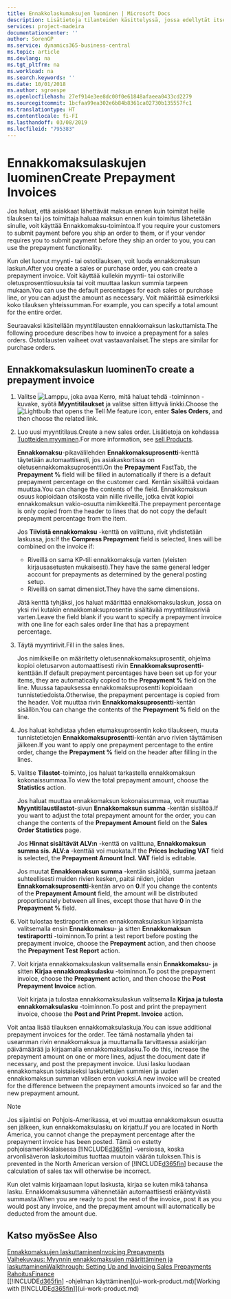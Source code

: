 ```yaml
---
title: Ennakkolaskumaksujen luominen | Microsoft Docs
description: Lisätietoja tilanteiden käsittelyssä, jossa edellytät itse ennakkomaksua toimittajasi edellyttää sitä.
services: project-madeira
documentationcenter: ''
author: SorenGP
ms.service: dynamics365-business-central
ms.topic: article
ms.devlang: na
ms.tgt_pltfrm: na
ms.workload: na
ms.search.keywords: ''
ms.date: 10/01/2018
ms.author: sgroespe
ms.openlocfilehash: 27ef914e3ee8dc00f0e61848afaeea0433cd2279
ms.sourcegitcommit: 1bcfaa99ea302e6b84b8361ca02730b135557fc1
ms.translationtype: HT
ms.contentlocale: fi-FI
ms.lasthandoff: 03/08/2019
ms.locfileid: "795383"
---
```

# <a name="create-prepayment-invoices"></a><span data-ttu-id="301e2-103">Ennakkomaksulaskujen luominen</span><span class="sxs-lookup"><span data-stu-id="301e2-103">Create Prepayment Invoices</span></span>
<span data-ttu-id="301e2-104">Jos haluat, että asiakkaat lähettävät maksun ennen kuin toimitat heille tilauksen tai jos toimittaja haluaa maksun ennen kuin toimitus lähetetään sinulle, voit käyttää Ennakkomaksu-toimintoa.</span><span class="sxs-lookup"><span data-stu-id="301e2-104">If you require your customers to submit payment before you ship an order to them, or if your vendor requires you to submit payment before they ship an order to you, you can use the prepayment functionality.</span></span>  

<span data-ttu-id="301e2-105">Kun olet luonut myynti- tai ostotilauksen, voit luoda ennakkomaksun laskun.</span><span class="sxs-lookup"><span data-stu-id="301e2-105">After you create a sales or purchase order, you can create a prepayment invoice.</span></span> <span data-ttu-id="301e2-106">Voit käyttää kullekin myynti- tai ostoriville oletusprosenttiosuuksia tai voit muuttaa laskun summia tarpeen mukaan.</span><span class="sxs-lookup"><span data-stu-id="301e2-106">You can use the default percentages for each sales or purchase line, or you can adjust the amount as necessary.</span></span> <span data-ttu-id="301e2-107">Voit määrittää esimerkiksi koko tilauksen yhteissumman.</span><span class="sxs-lookup"><span data-stu-id="301e2-107">For example, you can specify a total amount for the entire order.</span></span>  

<span data-ttu-id="301e2-108">Seuraavaksi käsitellään myyntitilausten ennakkomaksun laskuttamista.</span><span class="sxs-lookup"><span data-stu-id="301e2-108">The following procedure describes how to invoice a prepayment for a sales orders.</span></span> <span data-ttu-id="301e2-109">Ostotilausten vaiheet ovat vastaavanlaiset.</span><span class="sxs-lookup"><span data-stu-id="301e2-109">The steps are similar for purchase orders.</span></span>  

## <a name="to-create-a-prepayment-invoice"></a><span data-ttu-id="301e2-110">Ennakkomaksulaskun luominen</span><span class="sxs-lookup"><span data-stu-id="301e2-110">To create a prepayment invoice</span></span>  
1. <span data-ttu-id="301e2-111">Valitse ![Lamppu, joka avaa Kerro, mitä haluat tehdä -toiminnon](media/ui-search/search_small.png "Kerro, mitä haluat tehdä") -kuvake, syötä **Myyntitilaukset** ja valitse sitten liittyvä linkki.</span><span class="sxs-lookup"><span data-stu-id="301e2-111">Choose the ![Lightbulb that opens the Tell Me feature](media/ui-search/search_small.png "Tell me what you want to do") icon, enter **Sales Orders**, and then choose the related link.</span></span>  
2. <span data-ttu-id="301e2-112">Luo uusi myyntitilaus.</span><span class="sxs-lookup"><span data-stu-id="301e2-112">Create a new sales order.</span></span> <span data-ttu-id="301e2-113">Lisätietoja on kohdassa [Tuotteiden myyminen](sales-how-sell-products.md).</span><span class="sxs-lookup"><span data-stu-id="301e2-113">For more information, see [sell Products](sales-how-sell-products.md).</span></span>  

    <span data-ttu-id="301e2-114">**Ennakkomaksu**-pikavälilehden **Ennakkomaksuprosentti**-kenttä täytetään automaattisesti, jos asiakaskortissa on oletusennakkomaksuprosentti.</span><span class="sxs-lookup"><span data-stu-id="301e2-114">On the **Prepayment** FastTab, the **Prepayment %** field will be filled in automatically if there is a default prepayment percentage on the customer card.</span></span> <span data-ttu-id="301e2-115">Kentän sisältöä voidaan muuttaa.</span><span class="sxs-lookup"><span data-stu-id="301e2-115">You can change the contents of the field.</span></span> <span data-ttu-id="301e2-116">Ennakkomaksun osuus kopioidaan otsikosta vain niille riveille, jotka eivät kopioi ennakkomaksun vakio-osuutta nimikkeeltä.</span><span class="sxs-lookup"><span data-stu-id="301e2-116">The prepayment percentage is only copied from the header to lines that do not copy the default prepayment percentage from the item.</span></span>  

    <span data-ttu-id="301e2-117">Jos **Tiivistä ennakkomaksu** -kenttä on valittuna, rivit yhdistetään laskussa, jos:</span><span class="sxs-lookup"><span data-stu-id="301e2-117">If the **Compress Prepayment** field is selected, lines will be combined on the invoice if:</span></span>  
    - <span data-ttu-id="301e2-118">Riveillä on sama KP-tili ennakkomaksuja varten (yleisten kirjausasetusten mukaisesti).</span><span class="sxs-lookup"><span data-stu-id="301e2-118">They have the same general ledger account for prepayments as determined by the general posting setup.</span></span>  
    - <span data-ttu-id="301e2-119">Riveillä on samat dimensiot.</span><span class="sxs-lookup"><span data-stu-id="301e2-119">They have the same dimensions.</span></span>  

    <span data-ttu-id="301e2-120">Jätä kenttä tyhjäksi, jos haluat määrittää ennakkomaksulaskun, jossa on yksi rivi kutakin ennakkomaksuprosentin sisältävää myyntitilausriviä varten.</span><span class="sxs-lookup"><span data-stu-id="301e2-120">Leave the field blank if you want to specify a prepayment invoice with one line for each sales order line that has a prepayment percentage.</span></span>  

3. <span data-ttu-id="301e2-121">Täytä myyntirivit.</span><span class="sxs-lookup"><span data-stu-id="301e2-121">Fill in the sales lines.</span></span>  

    <span data-ttu-id="301e2-122">Jos nimikkeille on määritetty oletusennakkomaksuprosentit, ohjelma kopioi oletusarvon automaattisesti rivin **Ennakkomaksuprosentti**-kenttään.</span><span class="sxs-lookup"><span data-stu-id="301e2-122">If default prepayment percentages have been set up for your items, they are automatically copied to the **Prepayment %** field on the line.</span></span> <span data-ttu-id="301e2-123">Muussa tapauksessa ennakkomaksuprosentti kopioidaan tunnistetiedoista.</span><span class="sxs-lookup"><span data-stu-id="301e2-123">Otherwise, the prepayment percentage is copied from the header.</span></span> <span data-ttu-id="301e2-124">Voit muuttaa rivin **Ennakkomaksuprosentti**-kentän sisällön.</span><span class="sxs-lookup"><span data-stu-id="301e2-124">You can change the contents of the **Prepayment %** field on the line.</span></span>  
4. <span data-ttu-id="301e2-125">Jos haluat kohdistaa yhden etumaksuprosentin koko tilaukseen, muuta tunnistetietojen **Ennakkomaksuprosentti**-kentän arvo rivien täyttämisen jälkeen.</span><span class="sxs-lookup"><span data-stu-id="301e2-125">If you want to apply one prepayment percentage to the entire order, change the **Prepayment %** field on the header after filling in the lines.</span></span>  
5. <span data-ttu-id="301e2-126">Valitse **Tilastot**-toiminto, jos haluat tarkastella ennakkomaksun kokonaissummaa.</span><span class="sxs-lookup"><span data-stu-id="301e2-126">To view the total prepayment amount, choose the **Statistics** action.</span></span>

    <span data-ttu-id="301e2-127">Jos haluat muuttaa ennakkomaksun kokonaissummaa, voit muuttaa **Myyntitilaustilastot**-sivun **Ennakkomaksun summa** -kentän sisältöä.</span><span class="sxs-lookup"><span data-stu-id="301e2-127">If you want to adjust the total prepayment amount for the order, you can change the contents of the **Prepayment Amount** field on the **Sales Order Statistics** page.</span></span>  

    <span data-ttu-id="301e2-128">Jos **Hinnat sisältävät ALV:n** -kenttä on valittuna, **Ennakkomaksun summa sis. ALV:a** -kenttää voi muokata.</span><span class="sxs-lookup"><span data-stu-id="301e2-128">If the **Prices Including VAT** field is selected, the **Prepayment Amount Incl. VAT** field is editable.</span></span>  

    <span data-ttu-id="301e2-129">Jos muutat **Ennakkomaksun summa** -kentän sisältöä, summa jaetaan suhteellisesti muiden rivien kesken, paitsi niiden, joiden **Ennakkomaksuprosentti**-kentän arvo on **0**.</span><span class="sxs-lookup"><span data-stu-id="301e2-129">If you change the contents of the **Prepayment Amount** field, the amount will be distributed proportionately between all lines, except those that have **0** in the **Prepayment %** field.</span></span>  
6. <span data-ttu-id="301e2-130">Voit tulostaa testiraportin ennen ennakkomaksulaskun kirjaamista valitsemalla ensin **Ennakkomaksu**- ja sitten **Ennakkomaksun testiraportti** -toiminnon.</span><span class="sxs-lookup"><span data-stu-id="301e2-130">To print a test report before posting the prepayment invoice, choose the **Prepayment** action, and then choose the **Prepayment Test Report** action.</span></span>  
7. <span data-ttu-id="301e2-131">Voit kirjata ennakkomaksulaskun valitsemalla ensin **Ennakkomaksu**- ja sitten **Kirjaa ennakkomaksulasku** -toiminnon.</span><span class="sxs-lookup"><span data-stu-id="301e2-131">To post the prepayment invoice, choose the **Prepayment** action, and then choose the **Post Prepayment Invoice** action.</span></span>  

    <span data-ttu-id="301e2-132">Voit kirjata ja tulostaa ennakkomaksulaskun valitsemalla **Kirjaa ja tulosta ennakkomaksulasku** -toiminnon.</span><span class="sxs-lookup"><span data-stu-id="301e2-132">To post and print the prepayment invoice, choose the **Post and Print Prepmt. Invoice** action.</span></span>  

<span data-ttu-id="301e2-133">Voit antaa lisää tilauksen ennakkomaksulaskuja.</span><span class="sxs-lookup"><span data-stu-id="301e2-133">You can issue additional prepayment invoices for the order.</span></span> <span data-ttu-id="301e2-134">Tee tämä nostamalla yhden tai useamman rivin ennakkomaksua ja muuttamalla tarvittaessa asiakirjan päivämäärää ja kirjaamalla ennakkomaksulasku.</span><span class="sxs-lookup"><span data-stu-id="301e2-134">To do this, increase the prepayment amount on one or more lines, adjust the document date if necessary, and post the prepayment invoice.</span></span> <span data-ttu-id="301e2-135">Uusi lasku luodaan ennakkomaksun toistaiseksi laskutettujen summien ja uuden ennakkomaksun summan välisen eron vuoksi.</span><span class="sxs-lookup"><span data-stu-id="301e2-135">A new invoice will be created for the difference between the prepayment amounts invoiced so far and the new prepayment amount.</span></span>  

> [!NOTE]  
>  <span data-ttu-id="301e2-136">Jos sijaintisi on Pohjois-Amerikassa, et voi muuttaa ennakkomaksun osuutta sen jälkeen, kun ennakkomaksulasku on kirjattu.</span><span class="sxs-lookup"><span data-stu-id="301e2-136">If you are located in North America, you cannot change the prepayment percentage after the prepayment invoice has been posted.</span></span> <span data-ttu-id="301e2-137">Tämä on estetty pohjoisamerikkalaisessa [!INCLUDE[d365fin](includes/d365fin_md.md)] -versiossa, koska arvonlisäveron laskutoimitus tuottaa muutoin väärän tuloksen.</span><span class="sxs-lookup"><span data-stu-id="301e2-137">This is prevented in the North American version of [!INCLUDE[d365fin](includes/d365fin_md.md)] because the calculation of sales tax will otherwise be incorrect.</span></span>  

 <span data-ttu-id="301e2-138">Kun olet valmis kirjaamaan loput laskusta, kirjaa se kuten mikä tahansa lasku. Ennakkomaksusumma vähennetään automaattisesti erääntyvästä summasta.</span><span class="sxs-lookup"><span data-stu-id="301e2-138">When you are ready to post the rest of the invoice, post it as you would post any invoice, and the prepayment amount will automatically be deducted from the amount due.</span></span>  

## <a name="see-also"></a><span data-ttu-id="301e2-139">Katso myös</span><span class="sxs-lookup"><span data-stu-id="301e2-139">See Also</span></span>  
[<span data-ttu-id="301e2-140">Ennakkomaksujen laskuttaminen</span><span class="sxs-lookup"><span data-stu-id="301e2-140">Invoicing Prepayments</span></span>](finance-invoice-prepayments.md)  
[<span data-ttu-id="301e2-141">Vaihekuvaus: Myynnin ennakkomaksujen määrittäminen ja laskuttaminen</span><span class="sxs-lookup"><span data-stu-id="301e2-141">Walkthrough: Setting Up and Invoicing Sales Prepayments</span></span>](walkthrough-setting-up-and-invoicing-sales-prepayments.md)  
[<span data-ttu-id="301e2-142">Rahoitus</span><span class="sxs-lookup"><span data-stu-id="301e2-142">Finance</span></span>](finance.md)  
<span data-ttu-id="301e2-143">[[!INCLUDE[d365fin](includes/d365fin_md.md)] -ohjelman käyttäminen](ui-work-product.md)</span><span class="sxs-lookup"><span data-stu-id="301e2-143">[Working with [!INCLUDE[d365fin](includes/d365fin_md.md)]](ui-work-product.md)</span></span>
